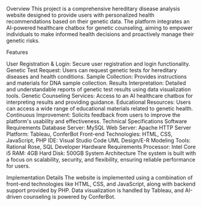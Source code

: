 Overview
This project is a comprehensive hereditary disease analysis website designed to provide users with personalized health recommendations based on their genetic data. The platform integrates an AI-powered healthcare chatbox for genetic counseling, aiming to empower individuals to make informed health decisions and proactively manage their genetic risks.

Features

User Registration & Login: Secure user registration and login functionality.
Genetic Test Request: Users can request genetic tests for hereditary diseases and health conditions.
Sample Collection: Provides instructions and materials for DNA sample collection.
Results Interpretation: Detailed and understandable reports of genetic test results using data visualization tools.
Genetic Counseling Services: Access to an AI healthcare chatbox for interpreting results and providing guidance.
Educational Resources: Users can access a wide range of educational materials related to genetic health.
Continuous Improvement: Solicits feedback from users to improve the platform's usability and effectiveness.
Technical Specifications
Software Requirements
Database Server: MySQL
Web Server: Apache HTTP Server
Platform: Tableau, ConferBot
Front-end Technologies: HTML, CSS, JavaScript, PHP
IDE: Visual Studio Code
UML Design/E-R Modeling Tools: Rational Rose, SQL Developer
Hardware Requirements
Processor: Intel Core i5
RAM: 4GB
Hard Disk: 500GB
System Architecture
The system is built with a focus on scalability, security, and flexibility, ensuring reliable performance for users.

Implementation Details
The website is implemented using a combination of front-end technologies like HTML, CSS, and JavaScript, along with backend support provided by PHP. Data visualization is handled by Tableau, and AI-driven counseling is powered by ConferBot.
